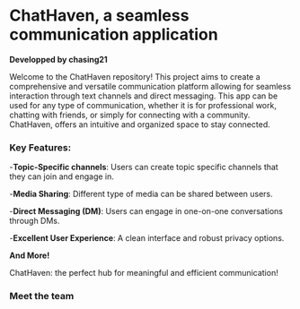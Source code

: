 # ChatHaven, a seamless communication application
**Developped by chasing21**

Welcome to the ChatHaven repository! This project aims to create a comprehensive and versatile communication platform allowing for seamless interaction through text channels and direct messaging. This app can be used for any type of communication, whether it is for professional work, chatting with friends, or simply for connecting with a community. ChatHaven, offers an intuitive and organized space to stay connected. 

### Key Features:
-**Topic-Specific channels**: Users can create topic specific channels that they can join and engage in.

-**Media Sharing**: Different type of media can be shared between users.

-**Direct Messaging (DM)**: Users can engage in one-on-one conversations through DMs.

-**Excellent User Experience**: A clean interface and robust privacy options.

**And More!**

ChatHaven: the perfect hub for meaningful and efficient communication!

### Meet the team

